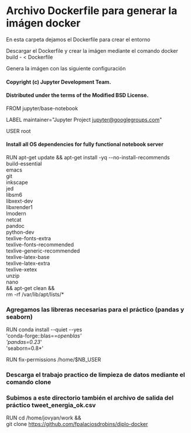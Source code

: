 # Archivo Dockerfile para generar la imágen docker

En esta carpeta dejamos el Dockerfile para crear el entorno

Descargar el Dockerfile y crear la imágen mediante el comando
docker build - < Dockerfile

Genera la imágen con las siguiente configuración

#### Copyright (c) Jupyter Development Team.
#### Distributed under the terms of the Modified BSD License.

FROM jupyter/base-notebook

LABEL maintainer="Jupyter Project <jupyter@googlegroups.com>"

USER root

#### Install all OS dependencies for fully functional notebook server
RUN apt-get update && apt-get install -yq --no-install-recommends \
    build-essential \
    emacs \
    git \
    inkscape \
    jed \
    libsm6 \
    libxext-dev \
    libxrender1 \
    lmodern \
    netcat \
    pandoc \
    python-dev \
    texlive-fonts-extra \
    texlive-fonts-recommended \
    texlive-generic-recommended \
    texlive-latex-base \
    texlive-latex-extra \
    texlive-xetex \
    unzip \
    nano \
    && apt-get clean && \
    rm -rf /var/lib/apt/lists/*

### Agregamos las libreras necesarias para el práctico (pandas y seaborn)
RUN conda install --quiet --yes \
    'conda-forge::blas=*=openblas' \
    'pandas=0.23*' \
    'seaborn=0.8*'

RUN fix-permissions /home/$NB_USER

### Descarga el trabajo practico de limpieza de datos mediante el comando clone
### Subimos a este directorio también el archivo de salida del práctico tweet_energia_ok.csv

RUN cd /home/jovyan/work && \
    git clone https://github.com/fpalaciosdrobins/diplo-docker



